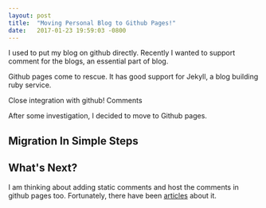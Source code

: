 ```yaml
---
layout: post
title:  "Moving Personal Blog to Github Pages!"
date:   2017-01-23 19:59:03 -0800
---
```

I used to put my blog on github directly. Recently I wanted to support comment for the blogs, an essential part of blog.

Github pages come to rescue. It has good support for Jekyll, a blog building ruby service.

Close integration with github!
Comments

After some investigation, I decided to move to Github pages.

## Migration In Simple Steps

## What's Next?
I am thinking about adding static comments and host the comments in github pages too. Fortunately, there have been [articles](https://github.com/mpalmer/jekyll-static-comments) about it.
